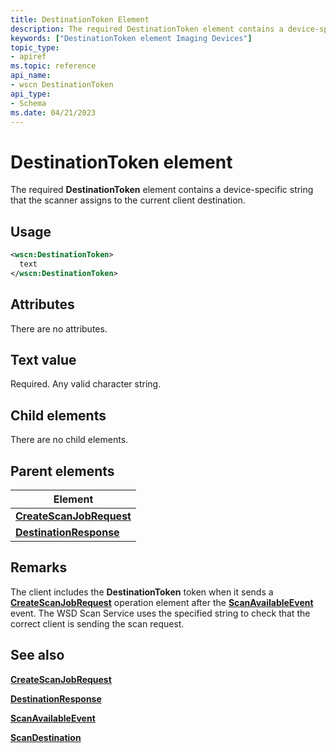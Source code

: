 ```yaml
---
title: DestinationToken Element
description: The required DestinationToken element contains a device-specific string that the scanner assigns to the current client destination.
keywords: ["DestinationToken element Imaging Devices"]
topic_type:
- apiref
ms.topic: reference
api_name:
- wscn DestinationToken
api_type:
- Schema
ms.date: 04/21/2023
---
```


# DestinationToken element

The required **DestinationToken** element contains a device-specific string that the scanner assigns to the current client destination.

## Usage

```xml
<wscn:DestinationToken>
  text
</wscn:DestinationToken>
```

## Attributes

There are no attributes.

## Text value

Required. Any valid character string.

## Child elements

There are no child elements.

## Parent elements

| Element |
|--|
| [**CreateScanJobRequest**](createscanjobrequest.md) |
| [**DestinationResponse**](destinationresponse.md) |

## Remarks

The client includes the **DestinationToken** token when it sends a [**CreateScanJobRequest**](createscanjobrequest.md) operation element after the [**ScanAvailableEvent**](scanavailableevent.md) event. The WSD Scan Service uses the specified string to check that the correct client is sending the scan request.

## See also

[**CreateScanJobRequest**](createscanjobrequest.md)

[**DestinationResponse**](destinationresponse.md)

[**ScanAvailableEvent**](scanavailableevent.md)

[**ScanDestination**](scandestination.md)
